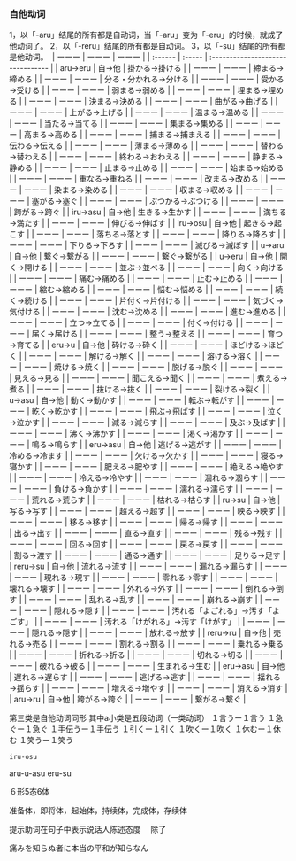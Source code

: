 ### 自他动词
1，以「-aru」结尾的所有都是自动词，当「-aru」变为「-eru」的时候，就成了他动词了。
2，以「-reru」结尾的所有都是自动词。
3，以「-su」结尾的所有都是他动词。 
| ーーー  | ーーー | ーーー                            |
| :------ | :----- | :-------------------------------- |
| aru→eru | 自→他  | 掛かる→掛ける                     |
| ーーー  | ーーー | 締まる→締める                     |
| ーーー  | ーーー | 分る・分かれる→分ける             |
| ーーー  | ーーー | 受かる→受ける                     |
| ーーー  | ーーー | 弱まる→弱める                     |
| ーーー  | ーーー | 埋まる→埋める                     |
| ーーー  | ーーー | 決まる→決める                     |
| ーーー  | ーーー | 曲がる→曲げる                     |
| ーーー  | ーーー | 上がる→上げる                     |
| ーーー  | ーーー | 温まる→温める                     |
| ーーー  | ーーー | 当たる→当てる                     |
| ーーー  | ーーー | 集まる→集める                     |
| ーーー  | ーーー | 高まる→高める                     |
| ーーー  | ーーー | 捕まる→捕まえる                   |
| ーーー  | ーーー | 伝わる→伝える                     |
| ーーー  | ーーー | 薄まる→薄める                     |
| ーーー  | ーーー | 替わる→替わえる                   |
| ーーー  | ーーー | 終わる→おわえる                   |
| ーーー  | ーーー | 静まる→静める                     |
| ーーー  | ーーー | 止まる→止める                     |
| ーーー  | ーーー | 始まる→始める                     |
| ーーー  | ーーー | 重なる→重ねる                     |
| ーーー  | ーーー | 改まる→改める                     |
| ーーー  | ーーー | 染まる→染める                     |
| ーーー  | ーーー | 収まる→収める                     |
| ーーー  | ーーー | 塞がる→塞ぐ                       |
| ーーー  | ーーー | ぶつかる→ぶつける                 |
| ーーー  | ーーー | 跨がる→跨ぐ                       |
| iru→asu | 自→他  | 生きる→生かす                     |
| ーーー  | ーーー | 満ちる→満たす                     |
| ーーー  | ーーー | 伸びる→伸ばす                     |
| iru→osu | 自→他  | 起きる→起こす                     |
| ーーー  | ーーー | 落ちる→落とす                     |
| ーーー  | ーーー | 降りる→降ろす                     |
| ーーー  | ーーー | 下りる→下ろす                     |
| ーーー  | ーーー | 滅びる→滅ぼす                     |
| u→aru   | 自→他  | 繋ぐ→繋がる                       |
| ーーー  | ーーー | 繋ぐ→繋がる                       |
| u→eru   | 自→他  | 開く→開ける                       |
| ーーー  | ーーー | 並ぶ→並べる                       |
| ーーー  | ーーー | 向く→向ける                       |
| ーーー  | ーーー | 痛む→痛める                       |
| ーーー  | ーーー | 止む→止める                       |
| ーーー  | ーーー | 縮む→縮める                       |
| ーーー  | ーーー | 悩む→悩める                       |
| ーーー  | ーーー | 続く→続ける                       |
| ーーー  | ーーー | 片付く→片付ける                   |
| ーーー  | ーーー | 気づく→気付ける                   |
| ーーー  | ーーー | 沈む→沈める                       |
| ーーー  | ーーー | 進む→進める                       |
| ーーー  | ーーー | 立つ→立てる                       |
| ーーー  | ーーー | 付く→付ける                       |
| ーーー  | ーーー | 届く→届ける                       |
| ーーー  | ーーー | 整う→整える                       |
| ーーー  | ーーー | 育つ→育てる                       |
| eru→u   | 自→他  | 砕ける→砕く                       |
| ーーー  | ーーー | ほどける→ほどく                   |
| ーーー  | ーーー | 解ける→解く                       |
| ーーー  | ーーー | 溶ける→溶く                       |
| ーーー  | ーーー | 焼ける→焼く                       |
| ーーー  | ーーー | 脱げる→脱ぐ                       |
| ーーー  | ーーー | 見える→見る                       |
| ーーー  | ーーー | 聞こえる→聞く                     |
| ーーー  | ーーー | 煮える→煮る                       |
| ーーー  | ーーー | 抜ける→抜く                       |
| ーーー  | ーーー | 裂ける→裂く                       |
| u→asu   | 自→他  | 動く→動かす                       |
| ーーー  | ーーー | 転ぶ→転がす                       |
| ーーー  | ーーー | 乾く→乾かす                       |
| ーーー  | ーーー | 飛ぶ→飛ばす                       |
| ーーー  | ーーー | 泣く→泣かす                       |
| ーーー  | ーーー | 減る→減らす                       |
| ーーー  | ーーー | 及ぶ→及ばす                       |
| ーーー  | ーーー | 沸く→沸かす                       |
| ーーー  | ーーー | 渇く→渇かす                       |
| ーーー  | ーーー | 鳴る→鳴らす                       |
| eru→asu | 自→他  | 逃げる→逃がす                     |
| ーーー  | ーーー | 冷める→冷ます                     |
| ーーー  | ーーー | 欠ける→欠かす                     |
| ーーー  | ーーー | 寝る→寝かす                       |
| ーーー  | ーーー | 肥える→肥やす                     |
| ーーー  | ーーー | 絶える→絶やす                     |
| ーーー  | ーーー | 冷える→冷やす                     |
| ーーー  | ーーー | 涸れる→涸らす                     |
| ーーー  | ーーー | 負ける→負かす                     |
| ーーー  | ーーー | 濡れる→濡らす                     |
| ーーー  | ーーー | 荒れる→荒らす                     |
| ーーー  | ーーー | 枯れる→枯らす                     |
| ru→su   | 自→他  | 写る→写す                         |
| ーーー  | ーーー | 超える→超す                       |
| ーーー  | ーーー | 映る→映す                         |
| ーーー  | ーーー | 移る→移す                         |
| ーーー  | ーーー | 帰る→帰す                         |
| ーーー  | ーーー | 出る→出す                         |
| ーーー  | ーーー | 直る→直す                         |
| ーーー  | ーーー | 残る→残す                         |
| ーーー  | ーーー | 回る→回す                         |
| ーーー  | ーーー | 戻る→戻す                         |
| ーーー  | ーーー | 割る→渡す                         |
| ーーー  | ーーー | 通る→通す                         |
| ーーー  | ーーー | 足りる→足す                       |
| reru→su | 自→他  | 流れる→流す                       |
| ーーー  | ーーー | 漏れる→漏らす                       |
| ーーー  | ーーー | 現れる→現す                       |
| ーーー  | ーーー | 零れる→零す                       |
| ーーー  | ーーー | 壊れる→壊す                       |
| ーーー  | ーーー | 外れる→外す                       |
| ーーー  | ーーー | 倒れる→倒す                       |
| ーーー  | ーーー | 乱れる→乱す                       |
| ーーー  | ーーー | 崩れる→崩す                       |
| ーーー  | ーーー | 隠れる→隠す                       |
| ーーー  | ーーー | 汚れる「よごれる」→汚す「よごす」 |
| ーーー  | ーーー | 汚れる「けがれる」→汚す「けがす」 |
| ーーー  | ーーー | 隠れる→隠す                       |
| ーーー  | ーーー | 放れる→放す                       |
| reru→ru | 自→他  | 売れる→売る                       |
| ーーー  | ーーー | 割れる→割る                       |
| ーーー  | ーーー | 乗れる→乗る                       |
| ーーー  | ーーー | 折れる→折る                       |
| ーーー  | ーーー | 切れる→切る                       |
| ーーー  | ーーー | 破れる→破る                       |
| ーーー  | ーーー | 生まれる→生む                     |
| eru→asu | 自→他  | 遅れる→遅らす                     |
| ーーー  | ーーー | 逃げる→逃す                       |
| ーーー  | ーーー | 揺れる→揺らす                     |
| ーーー  | ーーー | 増える→増やす                     |
| ーーー  | ーーー | 消える→消す                       |
| aru→ru  | 自→他  | 跨がる→跨ぐ                       |
| ーーー  | ーーー | 繋がる→繋ぐ                       |



第三类是自他动词同形
其中a小类是五段动词（一类动词）
１言うー１言う
１急ぐー１急ぐ
１手伝うー１手伝う
１引くー１引く
１吹くー１吹く
１休むー１休む
１笑うー１笑う

    iru-osu
  aru-u-asu
     eru-su

６形5态6体

准备体，即将体，起始体，持续体，完成体，存续体

提示助词在句子中表示说话人陈述态度　
除了

痛みを知らぬ者に本当の平和が知らなん



